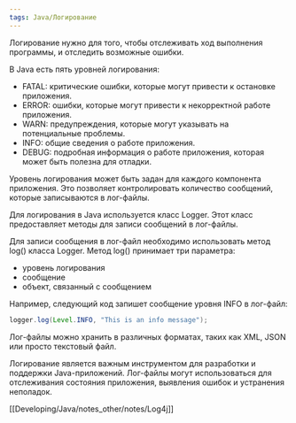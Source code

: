 ```yaml
---
tags: Java/Логирование
---
```

Логирование нужно для того, чтобы отслеживать ход выполнения программы, и отследить возможные ошибки.

В Java есть пять уровней логирования:

- FATAL: критические ошибки, которые могут привести к остановке приложения.
- ERROR: ошибки, которые могут привести к некорректной работе приложения.
- WARN: предупреждения, которые могут указывать на потенциальные проблемы.
- INFO: общие сведения о работе приложения.
- DEBUG: подробная информация о работе приложения, которая может быть полезна для отладки.

Уровень логирования может быть задан для каждого компонента приложения. Это позволяет контролировать количество сообщений, которые записываются в лог-файлы.

Для логирования в Java используется класс Logger. Этот класс предоставляет методы для записи сообщений в лог-файлы.

Для записи сообщения в лог-файл необходимо использовать метод log() класса Logger. Метод log() принимает три параметра:

- уровень логирования
- сообщение
- объект, связанный с сообщением

Например, следующий код запишет сообщение уровня INFO в лог-файл:

```java
logger.log(Level.INFO, "This is an info message");
```

Лог-файлы можно хранить в различных форматах, таких как XML, JSON или просто текстовый файл.

Логирование является важным инструментом для разработки и поддержки Java-приложений. Лог-файлы могут использоваться для отслеживания состояния приложения, выявления ошибок и устранения неполадок.

[[Developing/Java/notes_other/notes/Log4j]]
